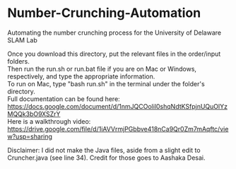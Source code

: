 # Number-Crunching-Automation
Automating the number crunching process for the University of Delaware SLAM Lab

Once you download this directory, put the relevant files in the order/input folders.\
Then run the run.sh or run.bat file if you are on Mac or Windows, respectively, and type the appropriate information.\
To run on Mac, type "bash run.sh" in the terminal under the folder's directory.\
Full documentation can be found here:\
https://docs.google.com/document/d/1nmJQCOolil0shqNdtKSfpjnUQuOlYzMQQk3bO9XSZrY \
Here is a walkthrough video:\
https://drive.google.com/file/d/1iAVVrmjPGbbve418nCa9Qr0Zm7mAqftc/view?usp=sharing

Disclaimer: I did not make the Java files, aside from a slight edit to Cruncher.java (see line 34). Credit for those goes to Aashaka Desai.
